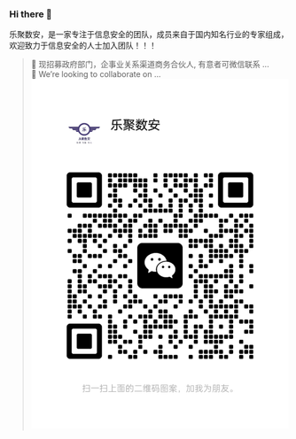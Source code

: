 ### Hi there 👋    
乐聚数安，是一家专注于信息安全的团队，成员来自于国内知名行业的专家组成，欢迎致力于信息安全的人士加入团队！！！ 
> 👯 现招募政府部门，企事业关系渠道商务合伙人, 有意者可微信联系 ...   
> 👯 We’re looking to collaborate on ...
![合作](https://raw.githubusercontent.com/LeJuShuAn/LeJuShuAn/main/20231009-100822.png)

<!--
**LeJuShuAn/LeJuShuAn** is a ✨ _special_ ✨ repository because its `README.md` (this file) appears on your GitHub profile.

Here are some ideas to get you started:

- 🔭 I’m currently working on ...
- 🌱 I’m currently learning ...
- 👯 I’m looking to collaborate on ...
- 🤔 I’m looking for help with ...
- 💬 Ask me about ...
- 📫 How to reach me: ...
- 😄 Pronouns: ...
- ⚡ Fun fact: ...
-->
